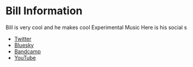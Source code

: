 # Bill Information
Bill is very cool and he makes cool Experimental Music Here is his social s

- [Twitter](https://twitter.com/painfulcars)
- [Bluesky](https://bsky.app/profile/painfulcars.bsky.social)
- [Bandcamp](https://mtelrecs.bandcamp.com)
- [YouTube](https://youtube.com/@mtelrecs)
